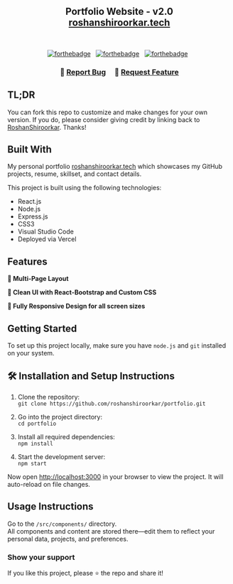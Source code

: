 <h2 align="center">
  Portfolio Website - v2.0<br/>
  <a href="https://roshan.vercel.app/" target="_blank">roshanshiroorkar.tech</a>
</h2>

<br/>

<center>

[![forthebadge](https://forthebadge.com/images/badges/built-with-love.svg)](https://forthebadge.com) &nbsp;
[![forthebadge](https://forthebadge.com/images/badges/made-with-javascript.svg)](https://forthebadge.com) &nbsp;
[![forthebadge](https://forthebadge.com/images/badges/open-source.svg)](https://forthebadge.com) &nbsp;


</center>

<h3 align="center">
    🔹
    <a href="https://github.com/roshanshiroorkar/portfolio/issues">Report Bug</a> &nbsp; &nbsp;
    🔹
    <a href="https://github.com/roshanshiroorkar/portfolio/issues">Request Feature</a>
</h3>

## TL;DR

You can fork this repo to customize and make changes for your own version. If you do, please consider giving credit by linking back to [RoshanShiroorkar](https://github.com/roshanshiroorkar/portfolio). Thanks!

## Built With

My personal portfolio [roshanshiroorkar.tech](https://roshan.vercel.app/) which showcases my GitHub projects, resume, skillset, and contact details.

This project is built using the following technologies:

- React.js  
- Node.js  
- Express.js  
- CSS3  
- Visual Studio Code  
- Deployed via Vercel  

## Features

**📖 Multi-Page Layout**

**🎨 Clean UI with React-Bootstrap and Custom CSS**

**📱 Fully Responsive Design for all screen sizes**

## Getting Started

To set up this project locally, make sure you have `node.js` and `git` installed on your system.

## 🛠 Installation and Setup Instructions

1. Clone the repository:  
   `git clone https://github.com/roshanshiroorkar/portfolio.git`

2. Go into the project directory:  
   `cd portfolio`

3. Install all required dependencies:  
   `npm install`

4. Start the development server:  
   `npm start`

Now open [http://localhost:3000](http://localhost:3000) in your browser to view the project. It will auto-reload on file changes.

## Usage Instructions

Go to the `/src/components/` directory.  
All components and content are stored there—edit them to reflect your personal data, projects, and preferences.

### Show your support

If you like this project, please ⭐ the repo and share it!

